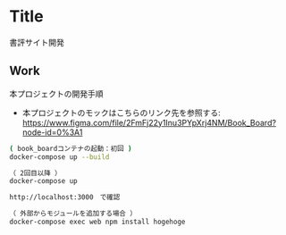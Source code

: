 # Title
書評サイト開発

## Work
本プロジェクトの開発手順

* 本プロジェクトのモックはこちらのリンク先を参照する: <https://www.figma.com/file/2FmFj22y1Inu3PYpXrj4NM/Book_Board?node-id=0%3A1>

```bash
( book_boardコンテナの起動：初回 )
docker-compose up --build

（ 2回目以降 ）
docker-compose up

http://localhost:3000　で確認

（ 外部からモジュールを追加する場合 ）
docker-compose exec web npm install hogehoge
```


